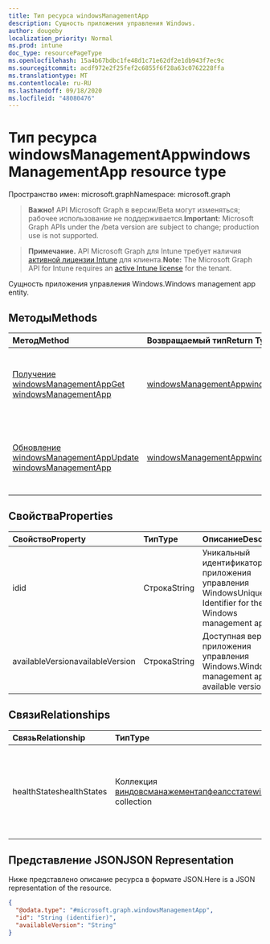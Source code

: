 ```yaml
---
title: Тип ресурса windowsManagementApp
description: Сущность приложения управления Windows.
author: dougeby
localization_priority: Normal
ms.prod: intune
doc_type: resourcePageType
ms.openlocfilehash: 15a4b67bdbc1fe48d1c71e62df2e1db943f7ec9c
ms.sourcegitcommit: acdf972e2f25fef2c6855f6f28a63c0762228ffa
ms.translationtype: MT
ms.contentlocale: ru-RU
ms.lasthandoff: 09/18/2020
ms.locfileid: "48080476"
---
```

# <a name="windowsmanagementapp-resource-type"></a><span data-ttu-id="c838e-103">Тип ресурса windowsManagementApp</span><span class="sxs-lookup"><span data-stu-id="c838e-103">windowsManagementApp resource type</span></span>

<span data-ttu-id="c838e-104">Пространство имен: microsoft.graph</span><span class="sxs-lookup"><span data-stu-id="c838e-104">Namespace: microsoft.graph</span></span>

> <span data-ttu-id="c838e-105">**Важно!** API Microsoft Graph в версии/Beta могут изменяться; рабочее использование не поддерживается.</span><span class="sxs-lookup"><span data-stu-id="c838e-105">**Important:** Microsoft Graph APIs under the /beta version are subject to change; production use is not supported.</span></span>

> <span data-ttu-id="c838e-106">**Примечание.** API Microsoft Graph для Intune требует наличия [активной лицензии Intune](https://go.microsoft.com/fwlink/?linkid=839381) для клиента.</span><span class="sxs-lookup"><span data-stu-id="c838e-106">**Note:** The Microsoft Graph API for Intune requires an [active Intune license](https://go.microsoft.com/fwlink/?linkid=839381) for the tenant.</span></span>

<span data-ttu-id="c838e-107">Сущность приложения управления Windows.</span><span class="sxs-lookup"><span data-stu-id="c838e-107">Windows management app entity.</span></span>

## <a name="methods"></a><span data-ttu-id="c838e-108">Методы</span><span class="sxs-lookup"><span data-stu-id="c838e-108">Methods</span></span>
|<span data-ttu-id="c838e-109">Метод</span><span class="sxs-lookup"><span data-stu-id="c838e-109">Method</span></span>|<span data-ttu-id="c838e-110">Возвращаемый тип</span><span class="sxs-lookup"><span data-stu-id="c838e-110">Return Type</span></span>|<span data-ttu-id="c838e-111">Описание</span><span class="sxs-lookup"><span data-stu-id="c838e-111">Description</span></span>|
|:---|:---|:---|
|[<span data-ttu-id="c838e-112">Получение windowsManagementApp</span><span class="sxs-lookup"><span data-stu-id="c838e-112">Get windowsManagementApp</span></span>](../api/intune-devices-windowsmanagementapp-get.md)|[<span data-ttu-id="c838e-113">windowsManagementApp</span><span class="sxs-lookup"><span data-stu-id="c838e-113">windowsManagementApp</span></span>](../resources/intune-devices-windowsmanagementapp.md)|<span data-ttu-id="c838e-114">Чтение свойств и связей объекта [windowsManagementApp](../resources/intune-devices-windowsmanagementapp.md) .</span><span class="sxs-lookup"><span data-stu-id="c838e-114">Read properties and relationships of the [windowsManagementApp](../resources/intune-devices-windowsmanagementapp.md) object.</span></span>|
|[<span data-ttu-id="c838e-115">Обновление windowsManagementApp</span><span class="sxs-lookup"><span data-stu-id="c838e-115">Update windowsManagementApp</span></span>](../api/intune-devices-windowsmanagementapp-update.md)|[<span data-ttu-id="c838e-116">windowsManagementApp</span><span class="sxs-lookup"><span data-stu-id="c838e-116">windowsManagementApp</span></span>](../resources/intune-devices-windowsmanagementapp.md)|<span data-ttu-id="c838e-117">Обновление свойств объекта [windowsManagementApp](../resources/intune-devices-windowsmanagementapp.md) .</span><span class="sxs-lookup"><span data-stu-id="c838e-117">Update the properties of a [windowsManagementApp](../resources/intune-devices-windowsmanagementapp.md) object.</span></span>|

## <a name="properties"></a><span data-ttu-id="c838e-118">Свойства</span><span class="sxs-lookup"><span data-stu-id="c838e-118">Properties</span></span>
|<span data-ttu-id="c838e-119">Свойство</span><span class="sxs-lookup"><span data-stu-id="c838e-119">Property</span></span>|<span data-ttu-id="c838e-120">Тип</span><span class="sxs-lookup"><span data-stu-id="c838e-120">Type</span></span>|<span data-ttu-id="c838e-121">Описание</span><span class="sxs-lookup"><span data-stu-id="c838e-121">Description</span></span>|
|:---|:---|:---|
|<span data-ttu-id="c838e-122">id</span><span class="sxs-lookup"><span data-stu-id="c838e-122">id</span></span>|<span data-ttu-id="c838e-123">Строка</span><span class="sxs-lookup"><span data-stu-id="c838e-123">String</span></span>|<span data-ttu-id="c838e-124">Уникальный идентификатор для приложения управления Windows</span><span class="sxs-lookup"><span data-stu-id="c838e-124">Unique Identifier for the Windows management app</span></span>|
|<span data-ttu-id="c838e-125">availableVersion</span><span class="sxs-lookup"><span data-stu-id="c838e-125">availableVersion</span></span>|<span data-ttu-id="c838e-126">Строка</span><span class="sxs-lookup"><span data-stu-id="c838e-126">String</span></span>|<span data-ttu-id="c838e-127">Доступная версия приложения управления Windows.</span><span class="sxs-lookup"><span data-stu-id="c838e-127">Windows management app available version.</span></span>|

## <a name="relationships"></a><span data-ttu-id="c838e-128">Связи</span><span class="sxs-lookup"><span data-stu-id="c838e-128">Relationships</span></span>
|<span data-ttu-id="c838e-129">Связь</span><span class="sxs-lookup"><span data-stu-id="c838e-129">Relationship</span></span>|<span data-ttu-id="c838e-130">Тип</span><span class="sxs-lookup"><span data-stu-id="c838e-130">Type</span></span>|<span data-ttu-id="c838e-131">Описание</span><span class="sxs-lookup"><span data-stu-id="c838e-131">Description</span></span>|
|:---|:---|:---|
|<span data-ttu-id="c838e-132">healthStates</span><span class="sxs-lookup"><span data-stu-id="c838e-132">healthStates</span></span>|<span data-ttu-id="c838e-133">Коллекция [виндовсманажементапфеалсстате](../resources/intune-devices-windowsmanagementapphealthstate.md)</span><span class="sxs-lookup"><span data-stu-id="c838e-133">[windowsManagementAppHealthState](../resources/intune-devices-windowsmanagementapphealthstate.md) collection</span></span>|<span data-ttu-id="c838e-134">Список состояний работоспособности для установленного приложения управления Windows.</span><span class="sxs-lookup"><span data-stu-id="c838e-134">The list of health states for installed Windows management app.</span></span>|

## <a name="json-representation"></a><span data-ttu-id="c838e-135">Представление JSON</span><span class="sxs-lookup"><span data-stu-id="c838e-135">JSON Representation</span></span>
<span data-ttu-id="c838e-136">Ниже представлено описание ресурса в формате JSON.</span><span class="sxs-lookup"><span data-stu-id="c838e-136">Here is a JSON representation of the resource.</span></span>
<!-- {
  "blockType": "resource",
  "keyProperty": "id",
  "@odata.type": "microsoft.graph.windowsManagementApp"
}
-->
``` json
{
  "@odata.type": "#microsoft.graph.windowsManagementApp",
  "id": "String (identifier)",
  "availableVersion": "String"
}
```






